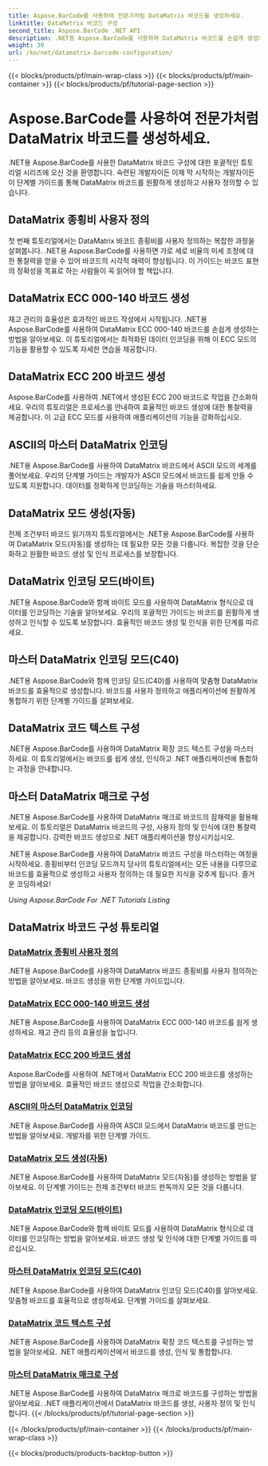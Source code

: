 ```yaml
---
title: Aspose.BarCode를 사용하여 전문가처럼 DataMatrix 바코드를 생성하세요.
linktitle: DataMatrix 바코드 구성
second_title: Aspose.BarCode .NET API
description: .NET용 Aspose.BarCode를 사용하여 DataMatrix 바코드를 손쉽게 생성하세요. 종횡비, ECC 모드, 인코딩 등을 사용자 정의하세요. 바코드 생성 효율성을 높입니다.
weight: 30
url: /ko/net/datamatrix-barcode-configuration/
---
```


{{< blocks/products/pf/main-wrap-class >}}
{{< blocks/products/pf/main-container >}}
{{< blocks/products/pf/tutorial-page-section >}}

# Aspose.BarCode를 사용하여 전문가처럼 DataMatrix 바코드를 생성하세요.



.NET용 Aspose.BarCode를 사용한 DataMatrix 바코드 구성에 대한 포괄적인 튜토리얼 시리즈에 오신 것을 환영합니다. 숙련된 개발자이든 이제 막 시작하는 개발자이든 이 단계별 가이드를 통해 DataMatrix 바코드를 원활하게 생성하고 사용자 정의할 수 있습니다.

## DataMatrix 종횡비 사용자 정의

첫 번째 튜토리얼에서는 DataMatrix 바코드 종횡비를 사용자 정의하는 복잡한 과정을 살펴봅니다. .NET용 Aspose.BarCode를 사용하면 가로 세로 비율의 미세 조정에 대한 통찰력을 얻을 수 있어 바코드의 시각적 매력이 향상됩니다. 이 가이드는 바코드 표현의 정확성을 목표로 하는 사람들이 꼭 읽어야 할 책입니다.

## DataMatrix ECC 000-140 바코드 생성

재고 관리의 효율성은 효과적인 바코드 작성에서 시작됩니다. .NET용 Aspose.BarCode를 사용하여 DataMatrix ECC 000-140 바코드를 손쉽게 생성하는 방법을 알아보세요. 이 튜토리얼에서는 최적화된 데이터 인코딩을 위해 이 ECC 모드의 기능을 활용할 수 있도록 자세한 연습을 제공합니다.

## DataMatrix ECC 200 바코드 생성

Aspose.BarCode를 사용하여 .NET에서 생성된 ECC 200 바코드로 작업을 간소화하세요. 우리의 튜토리얼은 프로세스를 안내하여 효율적인 바코드 생성에 대한 통찰력을 제공합니다. 이 고급 ECC 모드를 사용하여 애플리케이션의 기능을 강화하십시오.

## ASCII의 마스터 DataMatrix 인코딩

.NET용 Aspose.BarCode를 사용하여 DataMatrix 바코드에서 ASCII 모드의 세계를 풀어보세요. 우리의 단계별 가이드는 개발자가 ASCII 모드에서 바코드를 쉽게 만들 수 있도록 지원합니다. 데이터를 정확하게 인코딩하는 기술을 마스터하세요.

## DataMatrix 모드 생성(자동)

전제 조건부터 바코드 읽기까지 튜토리얼에서는 .NET용 Aspose.BarCode를 사용하여 DataMatrix 모드(자동)를 생성하는 데 필요한 모든 것을 다룹니다. 복잡한 것을 단순화하고 원활한 바코드 생성 및 인식 프로세스를 보장합니다.

## DataMatrix 인코딩 모드(바이트)

.NET용 Aspose.BarCode와 함께 바이트 모드를 사용하여 DataMatrix 형식으로 데이터를 인코딩하는 기술을 알아보세요. 우리의 포괄적인 가이드는 바코드를 원활하게 생성하고 인식할 수 있도록 보장합니다. 효율적인 바코드 생성 및 인식을 위한 단계를 따르세요.

## 마스터 DataMatrix 인코딩 모드(C40)

.NET용 Aspose.BarCode와 함께 인코딩 모드(C40)를 사용하여 맞춤형 DataMatrix 바코드를 효율적으로 생성합니다. 바코드를 사용자 정의하고 애플리케이션에 원활하게 통합하기 위한 단계별 가이드를 살펴보세요.

## DataMatrix 코드 텍스트 구성

.NET용 Aspose.BarCode를 사용하여 DataMatrix 확장 코드 텍스트 구성을 마스터하세요. 이 튜토리얼에서는 바코드를 쉽게 생성, 인식하고 .NET 애플리케이션에 통합하는 과정을 안내합니다.

## 마스터 DataMatrix 매크로 구성

.NET용 Aspose.BarCode를 사용하여 DataMatrix 매크로 바코드의 잠재력을 활용해 보세요. 이 튜토리얼은 DataMatrix 바코드의 구성, 사용자 정의 및 인식에 대한 통찰력을 제공합니다. 강력한 바코드 생성으로 .NET 애플리케이션을 향상시키십시오.

.NET용 Aspose.BarCode를 사용하여 DataMatrix 바코드 구성을 마스터하는 여정을 시작하세요. 종횡비부터 인코딩 모드까지 당사의 튜토리얼에서는 모든 내용을 다루므로 바코드를 효율적으로 생성하고 사용자 정의하는 데 필요한 지식을 갖추게 됩니다. 즐거운 코딩하세요!

*Using Aspose.BarCode For .NET Tutorials Listing*
## DataMatrix 바코드 구성 튜토리얼
### [DataMatrix 종횡비 사용자 정의](./datamatrix-aspect-ratio-customization/)
.NET용 Aspose.BarCode를 사용하여 DataMatrix 바코드 종횡비를 사용자 정의하는 방법을 알아보세요. 바코드 생성을 위한 단계별 가이드입니다.
### [DataMatrix ECC 000-140 바코드 생성](./datamatrix-ecc-000-140-configuration/)
.NET용 Aspose.BarCode를 사용하여 DataMatrix ECC 000-140 바코드를 쉽게 생성하세요. 재고 관리 등의 효율성을 높입니다.
### [DataMatrix ECC 200 바코드 생성](./datamatrix-ecc-200-configuration/)
Aspose.BarCode를 사용하여 .NET에서 DataMatrix ECC 200 바코드를 생성하는 방법을 알아보세요. 효율적인 바코드 생성으로 작업을 간소화합니다.
### [ASCII의 마스터 DataMatrix 인코딩](./datamatrix-encoding-mode-ascii/)
.NET용 Aspose.BarCode를 사용하여 ASCII 모드에서 DataMatrix 바코드를 만드는 방법을 알아보세요. 개발자를 위한 단계별 가이드.
### [DataMatrix 모드 생성(자동)](./datamatrix-encoding-mode-auto/)
.NET용 Aspose.BarCode를 사용하여 DataMatrix 모드(자동)를 생성하는 방법을 알아보세요. 이 단계별 가이드는 전제 조건부터 바코드 판독까지 모든 것을 다룹니다.
### [DataMatrix 인코딩 모드(바이트)](./datamatrix-encoding-mode-bytes/)
.NET용 Aspose.BarCode와 함께 바이트 모드를 사용하여 DataMatrix 형식으로 데이터를 인코딩하는 방법을 알아보세요. 바코드 생성 및 인식에 대한 단계별 가이드를 따르십시오.
### [마스터 DataMatrix 인코딩 모드(C40)](./datamatrix-encoding-mode-c40/)
.NET용 Aspose.BarCode를 사용하여 DataMatrix 인코딩 모드(C40)를 알아보세요. 맞춤형 바코드를 효율적으로 생성하세요. 단계별 가이드를 살펴보세요.
### [DataMatrix 코드 텍스트 구성](./datamatrix-extended-code-text-configuration/)
.NET용 Aspose.BarCode를 사용하여 DataMatrix 확장 코드 텍스트를 구성하는 방법을 알아보세요. .NET 애플리케이션에서 바코드를 생성, 인식 및 통합합니다.
### [마스터 DataMatrix 매크로 구성](./datamatrix-macro-configuration/)
.NET용 Aspose.BarCode를 사용하여 DataMatrix 매크로 바코드를 구성하는 방법을 알아보세요. .NET 애플리케이션에서 DataMatrix 바코드를 생성, 사용자 정의 및 인식합니다.
{{< /blocks/products/pf/tutorial-page-section >}}

{{< /blocks/products/pf/main-container >}}
{{< /blocks/products/pf/main-wrap-class >}}

{{< blocks/products/products-backtop-button >}}
